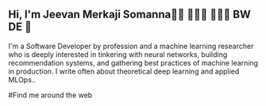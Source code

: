 ## Hi, I'm Jeevan Merkaji Somanna👋🏼 👨🏽‍🎓 👨🏽‍💻 BW DE 👋

I'm a Software Developer by profession and a  machine learning researcher who is deeply interested in tinkering with neural networks, building recommendation systems, and gathering best practices of machine learning in production. I write often about theoretical deep learning and applied MLOps..

#Find me around the web 

